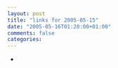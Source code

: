 ```yaml
---
layout: post
title: "links for 2005-05-15"
date: "2005-05-16T01:20:00+01:00"
comments: false
categories: 
---
```


<ul class="delicious">
<li>
</li>
</ul>


